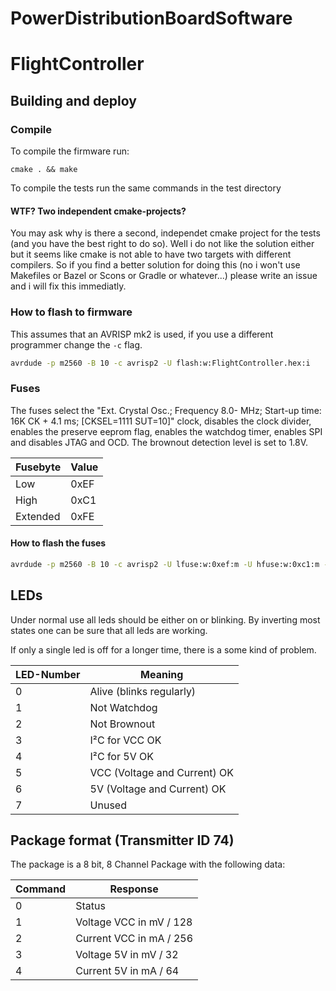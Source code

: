 # PowerDistributionBoardSoftware


# FlightController
## Building and deploy
### Compile
To compile the firmware run:
```
cmake . && make
```
To compile the tests run the same commands in the test directory
#### WTF? Two independent cmake-projects?
You may ask why is there a second, independet cmake project for the tests (and you have the best right to do so).
Well i do not like the solution either but it seems like cmake is not able to have two targets with different compilers.
So if you find a better solution for doing this (no i won't use Makefiles or Bazel or Scons or Gradle or whatever...) please write an issue and i will fix this immediatly.

### How to flash to firmware
This assumes that an AVRISP mk2 is used, if you use a different programmer
change the ```-c``` flag.
```bash
avrdude -p m2560 -B 10 -c avrisp2 -U flash:w:FlightController.hex:i
```

### Fuses
The fuses select the "Ext. Crystal Osc.; Frequency 8.0-    MHz; Start-up time: 16K CK + 4.1 ms; [CKSEL=1111 SUT=10]"
clock, disables the clock divider, enables the preserve eeprom flag, enables the watchdog timer, enables SPI and disables
JTAG and OCD. The brownout detection level is set to 1.8V.

| Fusebyte | Value |
|--- | --- |
| Low | 0xEF |
| High | 0xC1 |
| Extended | 0xFE |

#### How to flash the fuses
```bash
avrdude -p m2560 -B 10 -c avrisp2 -U lfuse:w:0xef:m -U hfuse:w:0xc1:m -U efuse:w:0xfe:m
```

## LEDs
Under normal use all leds should be either on or blinking. By inverting most states one can be sure that all leds are working.

If only a single led is off for a longer time, there is a some kind of problem.

| LED-Number | Meaning |
| --- | --- |
| 0 | Alive (blinks regularly) |
| 1 | Not Watchdog |
| 2 | Not Brownout |
| 3 | I²C for VCC OK|
| 4 | I²C for 5V OK |
| 5 | VCC (Voltage and Current) OK |
| 6 | 5V (Voltage and Current) OK |
| 7 | Unused |

## Package format (Transmitter ID 74)
The package is a 8 bit, 8 Channel Package with the following data:

| Command | Response |
| --- | --- |
| 0 | Status |
| 1 | Voltage VCC in mV / 128 |
| 2 | Current VCC in mA / 256 |
| 3 | Voltage 5V in mV / 32 |
| 4 | Current 5V in mA / 64 |

